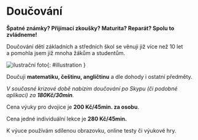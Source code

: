 [//]: # (##NAME## doucovani)
[//]: # (##MENUITEM## Doučování)
[//]: # (##DESCRIPTION## doučování)
[//]: # (##QUOTE## quotes-doucovani)

# Doučování

**Špatné známky? Přijímací zkoušky? Maturita? Reparát? Spolu to zvládneme!**

Doučování dětí základních a&nbsp;středních škol se věnuji již více než 10 let a&nbsp;pomohla jsem již mnoha žákům a&nbsp;studentům.

![ilustrační foto](/images/doucovani.jpg){: #illustration }

Doučuji **matematiku, češtinu, angličtinu** a&nbsp;dle dohody i&nbsp;ostatní předměty.

_V současné krizové době nabízím doučování po Skypu (či podobné aplikaci) za **180Kč/30min**._

Cena výuky pro dvojice je **200 Kč/45min. za osobu**.

Cena jedné individuální lekce je **280 Kč/45min.**

K výuce používám sdílenou obrazovku, online testy či výukové hry.
